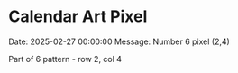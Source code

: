 # Calendar Art Pixel

Date: 2025-02-27 00:00:00
Message: Number 6 pixel (2,4)

Part of 6 pattern - row 2, col 4
